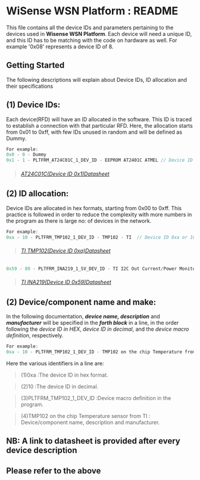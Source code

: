 # WiSense WSN Platform :  README

This file contains all the device IDs and parameters pertaining to the devices used in **Wisense WSN Platform**. Each device will need a unique ID, 
and this ID has to be matching with the code on hardware as well.
For example '0x08' represents a device ID of 8.

## Getting Started

The following descriptions will explain about Device IDs, ID allocation and their specifications

## (1) Device IDs:
Each device(RFD) will have an ID allocated in the software. This ID is traced to establish a connection with that particular RFD. 
Here, the allocation starts from 0x01 to 0xff, with few IDs unused in random and will be defined as Dummy.
```c
For example:
0x0 - 0 - Dummy
0x1 - 1 - PLTFRM_AT24C01C_1_DEV_ID - EEPROM AT2401C ATMEL // Device ID 0x1 or 1
```
>###### [AT24C01C(Device ID 0x1)Datasheet](http://ww1.microchip.com/downloads/en/DeviceDoc/Atmel-8700-SEEPROM-AT24C01C-02C-Datasheet.pdf)

## (2) ID allocation:
Device IDs are allocated in hex formats, starting from 0x00 to 0xff. This practice is followed in order to reduce the complexity with more numbers in the
program as there is large no: of devices in the network. 
```c
For example:
0xa - 10 - PLTFRM_TMP102_1_DEV_ID - TMP102 - TI  // Device ID 0xa or 10
```
>###### [TI TMP102(Device ID 0xa)Datasheet](http://www.ti.com/lit/ds/symlink/tmp102.pdf)
```c             
0x59 - 89 - PLTFRM_INA219_1_SV_DEV_ID - TI I2C Out Current/Power Monitor INA219 // Device ID 0x59 or 89                        
```
>###### [TI INA219(Device ID 0x59)Datasheet](http://www.ti.com/lit/gpn/ina219)

## (2) Device/component name and make:
In the following documentation, ***device name, description*** and ***manufacturer*** will be specified in the ***forth block*** in a line, in the order following the
*device ID in HEX*, *device ID in decimal*, and the *device macro definition*, respectively. 
```c
For example:
0xa - 10 - PLTFRM_TMP102_1_DEV_ID - TMP102 on the chip Temperature from TI  // Device ID 0xa or 10
```
Here the various identifiers in a line are:

>(1)0xa                    :The device ID in hex format.

>(2)10                     :The device ID in decimal.

>(3)PLTFRM_TMP102_1_DEV_ID :Device macro definition in the program.

>(4)TMP102 on the chip Temperature sensor from TI : Device/component name, description and manufacturer.


## NB: A link to datasheet is provided after every device description
## Please refer to the above
